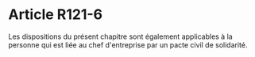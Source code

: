 # Article R121-6

Les dispositions du présent chapitre sont également applicables à la personne qui est liée au chef d'entreprise par un pacte civil de solidarité.
